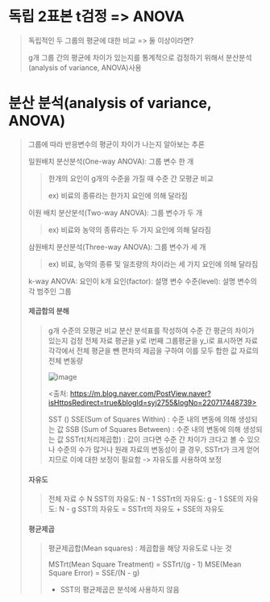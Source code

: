 # 독립 2표본 t검정 => ANOVA

> 독립적인 두 그룹의 평균에 대한 비교 => 둘 이상이라면?
>
> g개 그룹 간의 평균에 차이가 있는지를 통계적으로 검정하기 위해서 분산분석(analysis of variance, ANOVA)사용

# 분산 분석(analysis of variance, ANOVA)

> 그룹에 따라 반응변수의 평균이 차이가 나는지 알아보는 추론
>
> 일원배치 분산분석(One-way ANOVA): 그룹 변수 한 개
> >
> > 한개의 요인이 g개의 수준을 가질 때 수준 간 모평균 비교
> >
> > ex) 비료의 종류라는 한가지 요인에 의해 달라짐
>
> 이원 배치 분산분석(Two-way ANOVA): 그룹 변수가 두 개
> >
> > 
> >
> > ex) 비료와 농약의 종류라는 두 가지 요인에 의해 달라짐
>
> 삼원배치 분산분석(Three-way ANOVA): 그룹 변수가 세 개
> 
> > ex) 비료, 농약의 종류 및 일조량의 차이라는 세 가지 요인에 의해 달라짐  
>
> k-way ANOVA: 요인이 k개
> 요인(factor): 설명 변수
> 수준(level): 설명 변수의 각 범주인 그룹
>
> #### 제곱합의 분해
> >
> > g개 수준의 모평균 비교
> > 분산 분석표를 작성하여 수준 간 평균의 차이가 있는지 검정
> > 전체 자료 평균을 y로 i번째 그룹평균을 y_i로 표시하면
> > 자료 각각에서 전체 평균을 뺀 편차의 제곱을 구하여 이를 모두 합한 값
> > 자료의 전체 변동량
> > 
> > ![image](https://user-images.githubusercontent.com/65435447/166202224-52d6d147-0f6e-4f79-8330-f61e999eb503.png)
> >
> > <출처: https://m.blog.naver.com/PostView.naver?isHttpsRedirect=true&blogId=syj2755&logNo=220717448739>
> > 
> > SST ()
> > SSE(Sum of Squares Within) : 수준 내의 변동에 의해 생성되는 값
> > SSB (Sum of Squares Between) : 수준 내의 변동에 의해 생성되는 값
> > SSTrt(처리제곱합) : 값이 크다면 수준 간 차이가 크다고 볼 수 있으나 수준의 수가 많거나 원래 자료의 변동성이 클 경우, SSTrt가 크게 얻어지므로 이에 대한 보정이 필요함 -> 자유도를 사용하여 보정
> > 
>
> #### 자유도
> 
> > 전체 자료 수 N
> > SST의 자유도: N - 1
> > SSTrt의 자유도: g - 1
> > SSE의 자유도: N - g
> > SST의 자유도 = SSTrt의 자유도 + SSE의 자유도
> 
> #### 평균제곱
> 
> > 평균제곱합(Mean squares) : 제곱합을 해당 자유도로 나눈 것
> >
> > MSTrt(Mean Square Treatment) = SSTrt/(g - 1)
> > MSE(Mean Square Error) = SSE/(N - g)
> > * SST의 평균제곱은 분석에 사용하지 않음





















